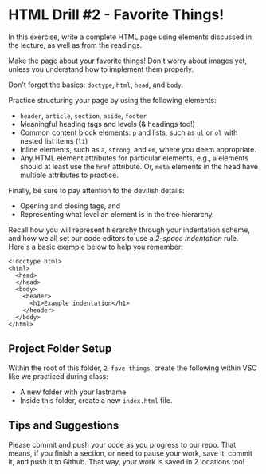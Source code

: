 # HTML Drill #2 - Favorite Things!

In this exercise, write a complete HTML page using elements discussed in the lecture, as well as from the readings.

Make the page about your favorite things! Don't worry about images yet, unless you understand how to implement them properly.

Don't forget the basics: `doctype`, `html`, `head`, and `body`.

Practice structuring your page by using the following elements:

- `header`, `article`, `section`, `aside`, `footer`
- Meaningful heading tags and levels (& headings too!)
- Common content block elements: `p` and lists, such as `ul` or `ol` with nested list items (`li`)
- Inline elements, such as `a`, `strong`, and `em`, where you deem appropriate.
- Any HTML element attributes for particular elements, e.g., `a` elements should at least use the `href` attribute. Or, `meta` elements in the head have multiple attributes to practice.

Finally, be sure to pay attention to the devilish details: 

- Opening and closing tags, and 
- Representing what level an element is in the tree hierarchy. 

Recall how you will represent hierarchy through your indentation scheme, and how we all set our code editors to use a *2-space indentation* rule. Here's a basic example below to help you remember:

```
<!doctype html>
<html>
  <head>
  </head>
  <body>
    <header>
      <h1>Example indentation</h1>
    </header>
  </body>
</html>
```

## Project Folder Setup

Within the root of this folder, `2-fave-things`, create the following within VSC like we practiced during class:

- A new folder with your lastname
- Inside this folder, create a new `index.html` file. 

## Tips and Suggestions

Please commit and push your code as you progress to our repo. That means, if you finish a section, or need to pause your work, save it, commit it, and push it to Github. That way, your work is saved in 2 locations too!
